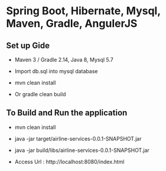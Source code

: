 Spring Boot, Hibernate, Mysql, Maven, Gradle, AngulerJS
=======================================================

Set up Gide
-----------

* Maven 3 / Gradle 2.14, Java 8, Mysql 5.7

* Import db.sql into mysql database

* mvn clean install

* Or gradle clean build

To Build and Run the application
--------------------------------

* mvn clean install

* java -jar target/airline-services-0.0.1-SNAPSHOT.jar

* java -jar build/libs/airline-services-0.0.1-SNAPSHOT.jar

* Access Url : http://localhost:8080/index.html


